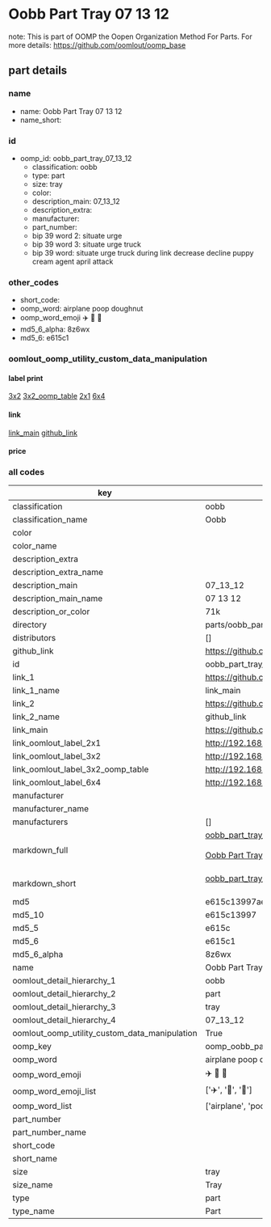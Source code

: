 # Oobb Part Tray 07 13 12  

note: This is part of OOMP the Oopen Organization Method For Parts. For more details: https://github.com/oomlout/oomp_base

##  part details





### name
* name: Oobb Part Tray 07 13 12
* name_short: 
### id
* oomp_id: oobb_part_tray_07_13_12
  * classification: oobb
  * type: part
  * size: tray
  * color: 
  * description_main: 07_13_12
  * description_extra: 
  * manufacturer: 
  * part_number: 
  * bip 39 word 2: situate urge
  * bip 39 word 3: situate urge truck
  * bip 39 word: situate urge truck during link decrease decline puppy cream agent april attack

### other_codes
* short_code: 
* oomp_word: airplane poop doughnut
* oomp_word_emoji :airplane: :poop: :doughnut:
* md5_6_alpha: 8z6wx
* md5_6: e615c1






### oomlout_oomp_utility_custom_data_manipulation
#### label print
[3x2](http://192.168.1.245:1112/?label=oomp%208z6wx)
[3x2_oomp_table](http://192.168.1.107:1112/?label=oomp%208z6wx)
[2x1](http://192.168.1.242:1112/?label=oomp%208z6wx)
[6x4](http://192.168.1.55:1112/?label=oomp%208z6wx)    

#### link

[link_main](https://github.com/oomlout/oomlout_oomp_current_version_messy/tree/main/parts/oobb_part_tray_07_13_12) [github_link](https://github.com/oomlout/oomlout_oomp_part_src/tree/main/parts/oobb_part_tray_07_13_12)                             

#### price







### all codes 
| key | value |  
| --- | --- |  
| classification | oobb |  
| classification_name | Oobb |  
| color |  |  
| color_name |  |  
| description_extra |  |  
| description_extra_name |  |  
| description_main | 07_13_12 |  
| description_main_name | 07 13 12 |  
| description_or_color | 71k |  
| directory | parts/oobb_part_tray_07_13_12 |  
| distributors | [] |  
| github_link | https://github.com/oomlout/oomlout_oomp_part_src/tree/main/parts/oobb_part_tray_07_13_12 |  
| id | oobb_part_tray_07_13_12 |  
| link_1 | https://github.com/oomlout/oomlout_oomp_current_version_messy/tree/main/parts/oobb_part_tray_07_13_12 |  
| link_1_name | link_main |  
| link_2 | https://github.com/oomlout/oomlout_oomp_part_src/tree/main/parts/oobb_part_tray_07_13_12 |  
| link_2_name | github_link |  
| link_main | https://github.com/oomlout/oomlout_oomp_current_version_messy/tree/main/parts/oobb_part_tray_07_13_12 |  
| link_oomlout_label_2x1 | http://192.168.1.242:1112/?label=oomp%208z6wx |  
| link_oomlout_label_3x2 | http://192.168.1.245:1112/?label=oomp%208z6wx |  
| link_oomlout_label_3x2_oomp_table | http://192.168.1.107:1112/?label=oomp%208z6wx |  
| link_oomlout_label_6x4 | http://192.168.1.55:1112/?label=oomp%208z6wx |  
| manufacturer |  |  
| manufacturer_name |  |  
| manufacturers | [] |  
| markdown_full | [oobb_part_tray_07_13_12](https://github.com/oomlout/oomlout_oomp_current_version_messy/tree/main/parts/oobb_part_tray_07_13_12)<br>[](https://github.com/oomlout/oomlout_oomp_current_version_messy/tree/main/parts/oobb_part_tray_07_13_12)<br>[Oobb Part Tray 07 13 12](https://github.com/oomlout/oomlout_oomp_current_version_messy/tree/main/parts/oobb_part_tray_07_13_12)<br><br> |  
| markdown_short | [oobb_part_tray_07_13_12](https://github.com/oomlout/oomlout_oomp_current_version_messy/tree/main/parts/oobb_part_tray_07_13_12)<br><br> |  
| md5 | e615c13997ae071ce4c10443d27bde4d |  
| md5_10 | e615c13997 |  
| md5_5 | e615c |  
| md5_6 | e615c1 |  
| md5_6_alpha | 8z6wx |  
| name | Oobb Part Tray 07 13 12 |  
| oomlout_detail_hierarchy_1 | oobb |  
| oomlout_detail_hierarchy_2 | part |  
| oomlout_detail_hierarchy_3 | tray |  
| oomlout_detail_hierarchy_4 | 07_13_12 |  
| oomlout_oomp_utility_custom_data_manipulation | True |  
| oomp_key | oomp_oobb_part_tray_07_13_12 |  
| oomp_word | airplane poop doughnut |  
| oomp_word_emoji | :airplane: :poop: :doughnut: |  
| oomp_word_emoji_list | [':airplane:', ':poop:', ':doughnut:'] |  
| oomp_word_list | ['airplane', 'poop', 'doughnut'] |  
| part_number |  |  
| part_number_name |  |  
| short_code |  |  
| short_name |  |  
| size | tray |  
| size_name | Tray |  
| type | part |  
| type_name | Part |  
